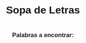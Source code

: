 <!DOCTYPE html>
<html lang="es">
<head>
    <meta charset="UTF-8">
    <meta name="viewport" content="width=device-width, initial-scale=1.0">
    <title>Sopa de Letras</title>
    <style>
        body {
            font-family: Arial, sans-serif;
            text-align: center;
        }
        .grid {
            display: grid;
            grid-template-columns: repeat(10, 30px);
            gap: 5px;
            justify-content: center;
            margin-top: 20px;
        }
        .cell {
            width: 30px;
            height: 30px;
            display: flex;
            align-items: center;
            justify-content: center;
            background-color: #f0f0f0;
            border: 1px solid #ccc;
            font-size: 18px;
            font-weight: bold;
            text-transform: uppercase;
            user-select: none;
        }
        .cell.selected {
            background-color: #ffd700;
        }
        .cell.found {
            background-color: #90ee90;
            color: #fff;
        }
        .words {
            margin-top: 20px;
        }
        .found-word {
            text-decoration: line-through;
            color: green;
        }
        #ganaste {
            display: none;
            margin-top: 20px;
            font-size: 24px;
            color: green;
            font-weight: bold;
        }
    </style>
</head>
<body>
    <h1>Sopa de Letras</h1>
    <div id="sopa" class="grid"></div>
    <div class="words">
        <h3>Palabras a encontrar:</h3>
        <ul id="palabras"></ul>
    </div>
    <div id="ganaste">¡Ganaste! Felicidades 🎉</div>
    <script>
        const palabras = ["YAYO", "CHUPACABRAS", "SANTIAGO", "BOCA", "BRISA","PALOMITA"];
        const tamaño = 10;
        let seleccionadas = [];
        let encontradas = [];

        function crearSopaDeLetras(tamaño, palabras) {
            const sopa = Array.from({ length: tamaño }, () => Array(tamaño).fill(' '));
            const letras = 'ABCDEFGHIJKLMNOPQRSTUVWXYZ';

            palabras.forEach(palabra => {
                let colocada = false;
                while (!colocada) {
                    const direccion = ['H', 'V', 'D'][Math.floor(Math.random() * 3)];
                    const fila = Math.floor(Math.random() * tamaño);
                    const columna = Math.floor(Math.random() * tamaño);

                    if (direccion === 'H' && columna + palabra.length <= tamaño) {
                        if (sopa[fila].slice(columna, columna + palabra.length).every((c, i) => c === ' ' || c === palabra[i])) {
                            palabra.split('').forEach((letra, i) => sopa[fila][columna + i] = letra);
                            colocada = true;
                        }
                    } else if (direccion === 'V' && fila + palabra.length <= tamaño) {
                        if (sopa.slice(fila, fila + palabra.length).every((filaSopa, i) => filaSopa[columna] === ' ' || filaSopa[columna] === palabra[i])) {
                            palabra.split('').forEach((letra, i) => sopa[fila + i][columna] = letra);
                            colocada = true;
                        }
                    } else if (direccion === 'D' && fila + palabra.length <= tamaño && columna + palabra.length <= tamaño) {
                        if (Array.from({ length: palabra.length }, (_, i) => sopa[fila + i][columna + i]).every((c, i) => c === ' ' || c === palabra[i])) {
                            palabra.split('').forEach((letra, i) => sopa[fila + i][columna + i] = letra);
                            colocada = true;
                        }
                    }
                }
            });

            for (let i = 0; i < tamaño; i++) {
                for (let j = 0; j < tamaño; j++) {
                    if (sopa[i][j] === ' ') {
                        sopa[i][j] = letras[Math.floor(Math.random() * letras.length)];
                    }
                }
            }

            return sopa;
        }

        function mostrarSopa(sopa) {
            const contenedor = document.getElementById('sopa');
            sopa.forEach((fila, filaIndex) => {
                fila.forEach((letra, columnaIndex) => {
                    const celda = document.createElement('div');
                    celda.classList.add('cell');
                    celda.textContent = letra;
                    celda.dataset.fila = filaIndex;
                    celda.dataset.columna = columnaIndex;
                    celda.addEventListener('click', () => seleccionarCelda(celda));
                    contenedor.appendChild(celda);
                });
            });
        }

        function mostrarPalabras(palabras) {
            const lista = document.getElementById('palabras');
            palabras.forEach(palabra => {
                const item = document.createElement('li');
                item.textContent = palabra;
                item.id = `palabra-${palabra}`;
                lista.appendChild(item);
            });
        }

        function seleccionarCelda(celda) {
            const fila = parseInt(celda.dataset.fila);
            const columna = parseInt(celda.dataset.columna);

            if (seleccionadas.some(sel => sel.fila === fila && sel.columna === columna)) {
                celda.classList.remove('selected');
                seleccionadas = seleccionadas.filter(sel => !(sel.fila === fila && sel.columna === columna));
            } else {
                celda.classList.add('selected');
                seleccionadas.push({ fila, columna, letra: celda.textContent });
            }

            verificarPalabra();
        }

        function verificarPalabra() {
            const palabraActual = seleccionadas.map(sel => sel.letra).join('');
            const palabraReversa = seleccionadas.map(sel => sel.letra).reverse().join('');

            if (palabras.includes(palabraActual) || palabras.includes(palabraReversa)) {
                seleccionadas.forEach(sel => {
                    const celda = document.querySelector(`.cell[data-fila="${sel.fila}"][data-columna="${sel.columna}"]`);
                    celda.classList.add('found');
                    celda.classList.remove('selected');
                });
                const palabraEncontrada = palabras.includes(palabraActual) ? palabraActual : palabraReversa;
                document.getElementById(`palabra-${palabraEncontrada}`).classList.add('found-word');
                encontradas.push(palabraEncontrada);
                seleccionadas = [];
                verificarGanador();
            }
        }

        function verificarGanador() {
            if (encontradas.length === palabras.length) {
                document.getElementById('ganaste').style.display = 'block';
            }
        }

        const sopa = crearSopaDeLetras(tamaño, palabras);
        mostrarSopa(sopa);
        mostrarPalabras(palabras);
    </script>
</body>
</html>
